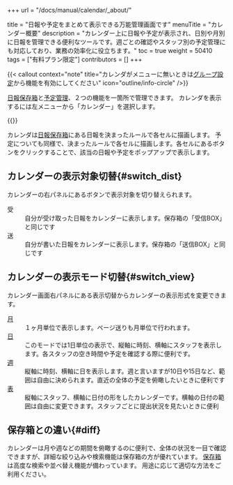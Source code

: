 +++
url = "/docs/manual/calendar/_about/"

title = "日報や予定をまとめて表示できる万能管理画面です"
menuTitle = "カレンダー概要"
description = "カレンダー上に日報や予定が表示され、日別や月別に日報を管理できる便利なツールです。週ごとの確認やスタッフ別の予定管理にも対応しており、業務の効率化に役立ちます。"
toc = true
weight = 50410
tags = ["有料プラン限定"]
contributors = []
+++

{{< callout context="note" title="カレンダがメニューに無いときは[グループ設定](/docs/setup/setting-group/#optionalFunction)から機能を有効にしてください" icon="outline/info-circle" />}}

[日報保存箱](/docs/manual/read-report/list/#listbox)と[予定管理](/docs/manual/event/list/)、２つの機能を一箇所で管理できます。
カレンダを表示するには左メニューから「カレンダー」を選択します。

{{<icatch filename="img/calendar" msg="カレンダーモードでは日報の提出日や枚数が月単位で俯瞰できます"  alice="here">}}

カレンダは[日報保存箱](/docs/manual/read-report/list/#listbox)にある日報を決まったルールで各セルに描画します。
予定についても同様で、決まったルールで各セルに描画します。各セルにあるボタンをクリックすることで、該当の日報や予定をポップアップで表示します。

## カレンダーの表示対象切替{#switch_dist}

カレンダーの右パネルにあるボタンで表示対象を切り替えられます。

<dl class="basic">
<dt>受</dt>
<dd>自分が受け取った日報をカレンダーに表示します。保存箱の「受信BOX」と同じです</dd>
<dt>送</dt>
<dd>自分が書いた日報をカレンダーに表示します。保存箱の「送信BOX」と同じです</dd>
</dl>

## カレンダーの表示モード切替{#switch_view}

カレンダー画面右パネルにある表示切替からカレンダーの表示形式を変更できます。

<dl class="basic">
<dt><a href="/docs/manual/calendar/monthly/">月</a></dt>
<dd>１ヶ月単位で表示します。ページ送りも月単位で行われます。</dd>
<dt><a href="/docs/manual/calendar/dayly/">日</a></dt>
<dd>このモードでは1日単位の表示で、縦軸に時刻、横軸にスタッフを表示します。各スタッフの空き時間や予定を確認する際に便利です。</dd>
<dt><a href="/docs/manual/calendar/weekly/">週</a></dt>
<dd>縦軸に時刻、横軸に日を表示します。週と言いますが10日や15日など、範囲は自由に決められます。直近の全体の予定を俯瞰したいときに便利です</dd>
<dt><a href="/docs/manual/calendar/table/">表</a></dt>
<dd>縦軸にスタッフ、横軸に日付の形をしたカレンダーです。横軸の日付の範囲は自由に変更できます。スタッフごとに提出状況を見たいときに便利</dd>
</dl>

## 保存箱との違い{#diff}

カレンダーは月や週などの期間を俯瞰するのに便利で、全体の状況を一目で確認できますが、詳細な絞り込みや検索機能は保存箱の方が優れています。
[保存箱](/docs/manual/read-report/list/#listbox)は高度な検索や並べ替え機能が備わっています。
用途に応じて適切な方法をご利用ください。
